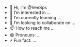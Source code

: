 - 👋 Hi, I’m @VeeSps
- 👀 I’m interested in ...
- 🌱 I’m currently learning ...
- 💞️ I’m looking to collaborate on ...
- 📫 How to reach me ...
- 😄 Pronouns: ...
- ⚡ Fun fact: ...

<!---
VeeSps/VeeSps is a ✨ special ✨ repository because its `README.md` (this file) appears on your GitHub profile.
You can click the Preview link to take a look at your changes.
--->
